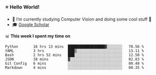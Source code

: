 ### ⭐️ Hello World!

<!--
**hologerry/hologerry** is a ✨ _special_ ✨ repository because its `README.md` (this file) appears on your GitHub profile.

Here are some ideas to get you started:

- 🔭 I’m currently working and studying on Computer Vision
- 🌱 I’m currently learning at Peking University
- 💬 Ask me about 
- 📫 How to reach me: E-mail
- 😄 Pronouns: he/his
- ⚡ Fun fact: Music is the Power
-->


- 🔭 I’m currently studying Computer Vision and doing some cool stuff 🤖
- 🎓 [Google Scholar](https://scholar.google.com/citations?user=3ykqW9wAAAAJ&hl=en)


📊 **This week I spent my time on**

<!--START_SECTION:waka-->

```text
Python       16 hrs 13 mins  █████████████████▓░░░░░░░   70.56 %
YAML         3 hrs           ███▒░░░░░░░░░░░░░░░░░░░░░   13.11 %
Bash         2 hrs 52 mins   ███░░░░░░░░░░░░░░░░░░░░░░   12.50 %
JSON         38 mins         ▓░░░░░░░░░░░░░░░░░░░░░░░░   02.83 %
Git Config   6 mins          ░░░░░░░░░░░░░░░░░░░░░░░░░   00.48 %
Markdown     4 mins          ░░░░░░░░░░░░░░░░░░░░░░░░░   00.35 %
```

<!--END_SECTION:waka-->
